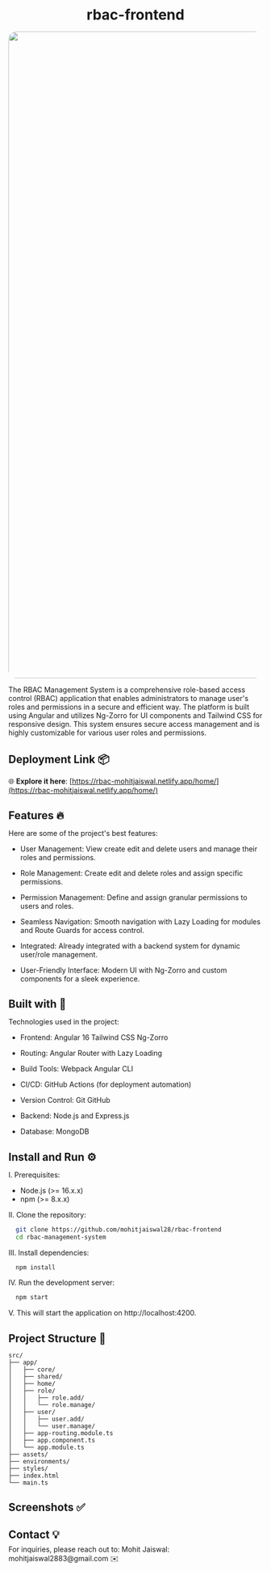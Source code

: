 <h1 align="center" id="title" style="margin-bottom: 1rem">rbac-frontend</h1>

<p align="center"><img src="https://socialify.git.ci/mohitjaiswal28/rbac-frontend/image?description=1&amp;descriptionEditable=A%20secure%20app%20with%20role-based%20access%20control%2C%20built%20using%20Angular%2016%2C%20Ng-Zorro%2C%20Tailwind%20CSS%2C%20Node.js%2C%20Express.js%2C%20and%20MongoDB%2C%20featuring%20lazy%20loading%20and%20GitHub%20Actions%20for%20automated%20deployment.&amp;name=1&amp;owner=1&amp;pattern=Solid&amp;theme=Light" alt="project-image" style="border-radius: 1rem; width: 80rem"></p>

<p id="description">The RBAC Management System is a comprehensive role-based access control (RBAC) application that enables administrators to manage user's roles and permissions in a secure and efficient way. The platform is built using Angular and utilizes Ng-Zorro for UI components and Tailwind CSS for responsive design. This system ensures secure access management and is highly customizable for various user roles and permissions.</p>

    
<h2 style="margin-bottom: 0.5rem">Deployment Link 📦</h2>

🌐 **Explore it here**: [https://rbac-mohitjaiswal.netlify.app/home/](https://rbac-mohitjaiswal.netlify.app/home/)

<h2 style="margin-bottom: 0.5rem">Features 🔥</h2>

Here are some of the project's best features:

*  User Management: View create edit and delete users and manage their roles and permissions.

*   Role Management: Create edit and delete roles and assign specific permissions.

*   Permission Management: Define and assign granular permissions to users and roles.

*   Seamless Navigation: Smooth navigation with Lazy Loading for modules and Route Guards for access control.

*   Integrated: Already integrated with a backend system for dynamic user/role management.

*   User-Friendly Interface: Modern UI with Ng-Zorro and custom components for a sleek experience.


<h2 style="margin-bottom: 0.5rem">Built with 🚀</h2>

Technologies used in the project:

*   Frontend: Angular 16 Tailwind CSS Ng-Zorro

*   Routing: Angular Router with Lazy Loading

*   Build Tools: Webpack Angular CLI

*   CI/CD: GitHub Actions (for deployment automation)

*   Version Control: Git GitHub

*   Backend: Node.js and Express.js

*   Database: MongoDB


<h2 style="margin-bottom: 0.5rem">Install and Run ⚙️</h2>

I. Prerequisites:

- Node.js (>= 16.x.x)
- npm (>= 8.x.x)

II. Clone the repository:
```bash
  git clone https://github.com/mohitjaiswal28/rbac-frontend
  cd rbac-management-system
```

III. Install dependencies:

```bash
  npm install
```

IV. Run the development server:
```bash
  npm start
```

V. This will start the application on http://localhost:4200.


<h2 style="margin-bottom: 0.5rem">Project Structure 📁</h2>

```
src/
├── app/
│   ├── core/
│   ├── shared/
│   ├── home/
│   ├── role/
│   │   ├── role.add/
│   │   └── role.manage/
│   ├── user/
│   │   ├── user.add/
│   │   └── user.manage/
│   ├── app-routing.module.ts
│   ├── app.component.ts
│   └── app.module.ts
├── assets/
├── environments/
├── styles/
├── index.html
└── main.ts
```

<h2 style="margin-bottom: 0.5rem">Screenshots ✅</h2>

<h2 style="margin-bottom: 0.5rem">Contact 💡</h2> 
For inquiries, please reach out to:
Mohit Jaiswal: mohitjaiswal2883@gmail.com ✉️

